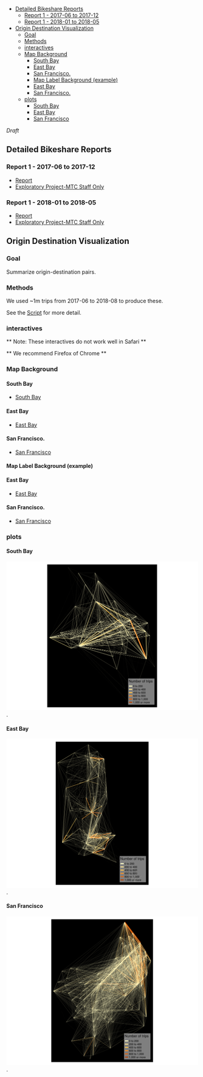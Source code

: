 <!-- MarkdownTOC bracket="round" autolink="true" -->

- [Detailed Bikeshare Reports](#detailed-bikeshare-reports)
	- [Report 1 - 2017-06 to 2017-12](#report-1---2017-06-to-2017-12)
	- [Report 1 - 2018-01 to 2018-05](#report-1---2018-01-to-2018-05)
- [Origin Destination Visualization](#origin-destination-visualization)
	- [Goal](#goal)
	- [Methods](#methods)
	- [interactives](#interactives)
	- [Map Background](#map-background)
		- [South Bay](#south-bay)
		- [East Bay](#east-bay)
		- [San Francisco.](#san-francisco)
		- [Map Label Background \(example\)](#map-label-background-example)
		- [East Bay](#east-bay-1)
		- [San Francisco.](#san-francisco-1)
	- [plots](#plots)
		- [South Bay](#south-bay-1)
		- [East Bay](#east-bay-2)
		- [San Francisco](#san-francisco-2)

<!-- /MarkdownTOC -->

*Draft*

## Detailed Bikeshare Reports

### Report 1 - 2017-06 to 2017-12

- [Report](https://exploratory.io/note/7030233012024040/9695549615814872)
- [Exploratory Project-MTC Staff Only](https://mtcdrive.box.com/s/gh9nhfu0fuliht1ylvv3l92pxe9b88ly)

### Report 1 - 2018-01 to 2018-05

- [Report](https://exploratory.io/note/5004203344506554/Bike-Share-January-May-2018-Summary-2716657760828263)
- [Exploratory Project-MTC Staff Only](https://mtcdrive.box.com/s/h5n53sj727cui4c1bw2it0xmdr9wfbak)

## Origin Destination Visualization

### Goal

Summarize origin-destination pairs. 

### Methods

We used ~1m trips from 2017-06 to 2018-08 to produce these.  

See the [Script](https://github.com/BayAreaMetro/Data-And-Visualization-Projects/blob/master/bikeshare/bikeshare_od_maps.R) for more detail. 

### interactives

** Note: These interactives do not work well in Safari **

** We recommend Firefox of Chrome ** 

### Map Background

#### South Bay  

- [South Bay](https://bayareametro.github.io/Data-And-Visualization-Projects/bikeshare/interactives/south_bay_bikeshare_trips.html)

#### East Bay  

- [East Bay](https://bayareametro.github.io/Data-And-Visualization-Projects/bikeshare/interactives/east_bay_bikeshare_trips.html)

#### San Francisco.  

- [San Francisco](https://bayareametro.github.io/Data-And-Visualization-Projects/bikeshare/interactives/west_bay_bikeshare_trips.html)

#### Map Label Background (example)


#### East Bay 


- [East Bay](https://bayareametro.github.io/Data-And-Visualization-Projects/bikeshare/interactives/east_bay_stamen_labels.html)


#### San Francisco.

- [San Francisco](https://bayareametro.github.io/Data-And-Visualization-Projects/bikeshare/interactives/west_bay_stamen_labels.html)

### plots

#### South Bay

![South Bay](plots/south_bay_map.png). 

#### East Bay

![East Bay](plots/east_bay_map.png). 

#### San Francisco

![San Francisco](plots/west_bay_map.png). 

